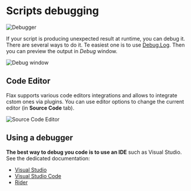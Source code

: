# Scripts debugging

![Debugger](media/Post_FlaxFacts010.jpg)

If your script is producing unexpected result at runtime, you can debug it. There are several ways to do it. Te easiest one is to use [Debug.Log](https://docs.flaxengine.com/api/FlaxEngine.Debug.html#FlaxEngine_Debug_Log_System_Object_).
Then you can preview the output in *Debug* window.

![Debug window](media/debug-log-win.jpg)

## Code Editor

Flax supports various code editors integrations and allows to integrate cstom ones via plugins.
You can use editor options to change the current editor (in **Source Code** tab).

![Source Code Editor](media/source-code-editor.png)

## Using a debugger

**The best way to debug you code is to use an IDE** such as Visual Studio. See the dedicated documentation:
* [Visual Studio](visual-studio.md)
* [Visual Studio Code](visual-studio-code.md)
* [Rider](rider.md)
